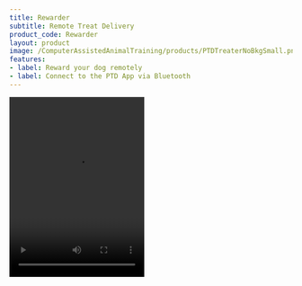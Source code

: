 ```yaml
---
title: Rewarder
subtitle: Remote Treat Delivery
product_code: Rewarder
layout: product
image: /ComputerAssistedAnimalTraining/products/PTDTreaterNoBkgSmall.png
features:
- label: Reward your dog remotely
- label: Connect to the PTD App via Bluetooth
---
```


<video controls width="240" height="320" >
<source src="/ComputerAssistedAnimalTraining/videos/PTDTreater.mp4">
</video>
